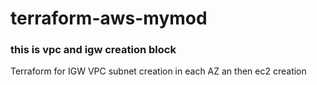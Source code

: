 # terraform-aws-mymod
### this is vpc and igw creation block
Terraform for IGW VPC subnet creation in each AZ an then ec2 creation

